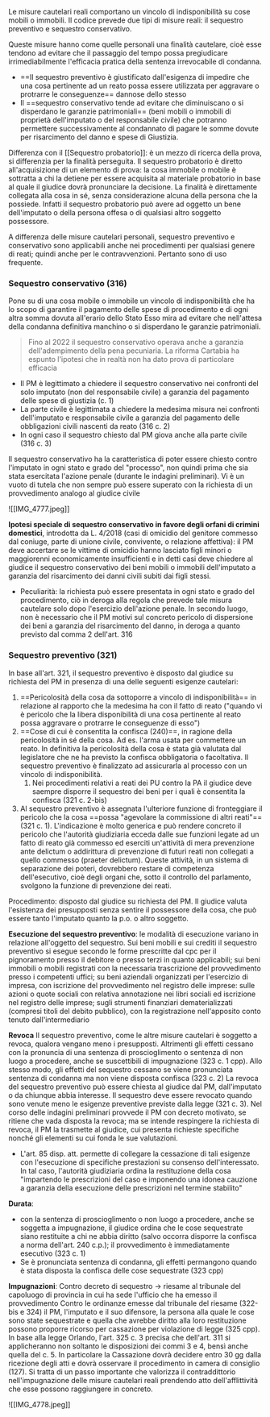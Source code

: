 Le misure cautelari reali comportano un vincolo di indisponibilità su cose mobili o immobili. 
Il codice prevede due tipi di misure reali: il sequestro preventivo e sequestro conservativo. 

Queste misure hanno come quelle personali una finalità cautelare, cioè esse tendono ad evitare che il passaggio del tempo possa pregiudicare irrimediabilmente l'efficacia pratica della sentenza irrevocabile di condanna.
- ==Il sequestro preventivo è giustificato dall'esigenza di impedire che una cosa pertinente ad un reato possa essere utilizzata per aggravare o protrarre le conseguenze== dannose dello stesso
- Il ==sequestro conservativo tende ad evitare che diminuiscano o si disperdano le garanzie patrimoniali== (beni mobili o immobili di proprietà dell'imputato o del responsabile civile) che potranno permettere successivamente al condannato di pagare le somme dovute per risarcimento del danno e spese di Giustizia.

Differenza con il [[Sequestro probatorio]]: è un mezzo di ricerca della prova, si differenzia per la finalità perseguita. Il sequestro probatorio è diretto all'acquisizione di un elemento di prova: la cosa immobile o mobile è sottratta a chi la detiene per essere acquisita al materiale probatorio in base al quale il giudice dovrà pronunciare la decisione. La finalità è direttamente collegata alla cosa in sé, senza considerazione alcuna della persona che la possiede. Infatti il sequestro probatorio può avere ad oggetto un bene dell'imputato o della persona offesa o di qualsiasi altro soggetto possessore.

A differenza delle misure cautelari personali, sequestro preventivo e conservativo sono applicabili anche nei procedimenti per qualsiasi genere di reati; quindi anche per le contravvenzioni. Pertanto sono di uso frequente.


### Sequestro conservativo (316)
Pone su di una cosa mobile o immobile un vincolo di indisponibilità che ha lo scopo di garantire il pagamento delle spese di procedimento e di ogni altra somma dovuta all'erario dello Stato
Esso mira ad evitare che nell'attesa della condanna definitiva manchino o si disperdano le garanzie patrimoniali.
>Fino al 2022 il sequestro conservativo operava anche a garanzia dell'adempimento della pena pecuniaria. La riforma Cartabia ha espunto l'ipotesi che in realtà non ha dato prova di particolare efficacia

- Il PM è legittimato a chiedere il sequestro conservativo nei confronti del solo imputato (non del responsabile civile) a garanzia del pagamento delle spese di giustizia (c. 1)
- La parte civile è legittimata a chiedere la medesima misura nei confronti dell'imputato e responsabile civile a garanzia del pagamento delle obbligazioni civili nascenti da reato (316 c. 2)
- In ogni caso il sequestro chiesto dal PM giova anche alla parte civile (316 c. 3)

Il sequestro conservativo ha la caratteristica di poter essere chiesto contro l'imputato in ogni stato e grado del "processo", non quindi prima che sia stata esercitata l'azione penale (durante le indagini preliminari). Vi è un vuoto di tutela che non sempre può essere superato con la richiesta di un provvedimento analogo al giudice civile

![[IMG_4777.jpeg]]

**Ipotesi speciale di sequestro conservativo in favore degli orfani di crimini domestici**, introdotta da L. 4/2018 (casi di omicidio del genitore commesso dal coniuge, parte di unione civile, convivente, o relazione affettiva): il PM deve accertare se le vittime di omicidio hanno lasciato figli minori o maggiorenni economicamente insufficienti e in detti casi deve chiedere al giudice il sequestro conservativo dei beni mobili o immobili dell'imputato a garanzia del risarcimento dei danni civili subiti dai figli stessi.
- Peculiarità: la richiesta può essere presentata in ogni stato e grado del procedimento, ciò in deroga alla regola che prevede tale misura cautelare solo dopo l'esercizio dell'azione penale. In secondo luogo, non è necessario che il PM motivi sul concreto pericolo di dispersione dei beni a garanzia del risarcimento del danno, in deroga a quanto previsto dal comma 2 dell'art. 316

### Sequestro preventivo (321)
In base all'art. 321, il sequestro preventivo è disposto dal giudice su richiesta del PM in presenza di una delle seguenti esigenze cautelari:
1) ==Pericolosità della cosa da sottoporre a vincolo di indisponibilità== in relazione al rapporto che la medesima ha con il fatto di reato ("quando vi è pericolo che la libera disponibilità di una cosa pertinente al reato possa aggravare o protrarre le conseguenze di esso")
2) ==Cose di cui è consentita la confisca (240)==, in ragione della pericolosità in sé della cosa. Ad es. l'arma usata per commettere un reato. In definitiva la pericolosità della cosa è stata già valutata dal legislatore che ne ha previsto la confisca obbligatoria o facoltativa. Il sequestro preventivo è finalizzato ad assicurarla al processo con un vincolo di indisponibilità.
	1) Nei procedimenti relativi a reati dei PU contro la PA il giudice deve saempre disporre il sequestro dei beni per i quali è consentita la confisca (321 c. 2-bis)
3) Al sequestro preventivo è assegnata l'ulteriore funzione di fronteggiare il pericolo che la cosa ==possa "agevolare la commissione di altri reati"== (321 c. 1). L'indicazione è molto generica e può rendere concreto il pericolo che l'autorità giudiziaria ecceda dalle sue funzioni legate ad un fatto di reato già commesso ed eserciti un'attività di mera prevenzione ante delictum o addirittura di prevenzione di futuri reati non collegati a quello commesso (praeter delictum). Queste attività, in un sistema di separazione dei poteri, dovrebbero restare di competenza dell'esecutivo, cioè degli organi che, sotto il controllo del parlamento, svolgono la funzione di prevenzione dei reati.

Procedimento: disposto dal giudice su richiesta del PM. Il giudice valuta l'esistenza dei presupposti senza sentire il possessore della cosa, che può essere tanto l'imputato quanto la p.o. o altro soggetto.

**Esecuzione del sequestro preventivo**: le modalità di esecuzione variano in relazione all'oggetto del sequestro. Sui beni mobili e sui crediti il sequestro preventivo si esegue secondo le forme prescritte dal cpc per il pignoramento presso il debitore o presso terzi in quanto applicabili; sui beni immobili o mobili registrati con la necessaria trascrizione del provvedimento presso i competenti uffici; su beni aziendali organizzati per l'esercizio di impresa, con iscrizione del provvedimento nel registro delle imprese: sulle azioni o quote sociali con relativa annotazione nei libri sociali ed iscrizione nel registro delle imprese; sugli strumenti finanziari dematerializzati (compresi titoli del debito pubblico), con la registrazione nell'apposito conto tenuto dall'intermediario

**Revoca** Il sequestro preventivo, come le altre misure cautelari è soggetto a revoca, qualora vengano meno i presupposti. Altrimenti gli effetti cessano con la pronuncia di una sentenza di proscioglimento o sentenza di non luogo a procedere, anche se suscettibili di impugnazione (323 c. 1 cpp). Allo stesso modo, gli effetti del sequestro cessano se viene pronunciata sentenza di condanna ma non viene disposta confisca (323 c. 2)
La revoca del sequestro preventivo può essere chiesta al giudice dal PM, dall'imputato o da chiunque abbia interesse. Il sequestro deve essere revocato quando sono venute meno le esigenze preventive previste dalla legge (321 c. 3). Nel corso delle indagini preliminari provvede il PM con decreto motivato, se ritiene che vada disposta la revoca; ma se intende respingere la richiesta di revoca, il PM la trasmette al giudice, cui presenta richieste specifiche nonché gli elementi su cui fonda le sue valutazioni.
- L'art. 85 disp. att. permette di collegare la cessazione di tali esigenze con l'esecuzione di specifiche prestazioni su consenso dell'interessato. In tal caso, l'autorità giudiziaria ordina la restituzione della cosa "impartendo le prescrizioni del caso e imponendo una idonea cauzione a garanzia della esecuzione delle prescrizioni nel termine stabilito"

**Durata**: 
- con la sentenza di proscioglimento o non luogo a procedere, anche se soggetta a impugnazione, il giudice ordina che le cose sequestrate siano restituite a chi ne abbia diritto (salvo occorra disporre la confisca a norma dell'art. 240 c.p.); il provvedimento è immediatamente esecutivo (323 c. 1)
- Se è pronunciata sentenza di condanna, gli effetti permangono quando è stata disposta la confisca delle cose sequestrate (323 cpp)

**Impugnazioni**: 
Contro decreto di sequestro -> riesame al tribunale del capoluogo di provincia in cui ha sede l'ufficio che ha emesso il provvedimento
Contro le ordinanze emesse dal tribunale del riesame (322-bis e 324) il PM, l'imputato e il suo difensore, la persona alla quale le cose sono state sequestrate e quella che avrebbe diritto alla loro restituzione possono proporre ricorso per cassazione per violazione di legge (325 cpp).
In base alla legge Orlando, l'art. 325 c. 3 precisa che dell'art. 311 si applicheranno non soltanto le disposizioni dei commi 3 e 4, bensì anche quella del c. 5. In particolare la Cassazione dovrà decidere entro 30 gg dalla ricezione degli atti e dovrà osservare il procedimento in camera di consiglio (127). Si tratta di un passo importante che valorizza il contraddittorio nell'impugnazione delle misure cautelari reali prendendo atto dell'afflittività che esse possono raggiungere in concreto.

![[IMG_4778.jpeg]]
